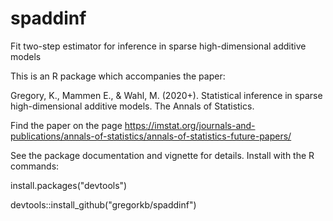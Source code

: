 # spaddinf

Fit two-step estimator for inference in sparse high-dimensional additive models

This is an R package which accompanies the paper: 

Gregory, K., Mammen E., & Wahl, M. (2020+). Statistical inference in sparse high-dimensional additive models. The Annals of Statistics.

Find the paper on the page https://imstat.org/journals-and-publications/annals-of-statistics/annals-of-statistics-future-papers/

See the package documentation and vignette for details. Install with the R commands:

install.packages("devtools")

devtools::install_github("gregorkb/spaddinf")
